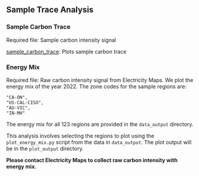 ## Sample Trace Analysis
### Sample Carbon Trace
Required file: Sample carbon intensity signal 

[sample_carbon_trace](sample_trace/sample_carbon_trace.py): Plots sample carbon trace

### Energy Mix
Required file: Raw carbon intensity signal from Electricity Maps. We plot the energy mix of the year 2022. The zone codes for the sample regions are:

```
"CA-ON", 
"US-CAL-CISO", 
"AU-VIC", 
"IN-MH"
```

The energy mix for all 123 regions are provided in the ```data_output``` directory. 

This analysis involves selecting the regions to plot using the ```plot_energy_mix.py``` script from the data in ```data_output```. The plot output will be in the ```plot_output``` directory.

**Please contact Electricity Maps to collect raw carbon intensity with energy mix.**

